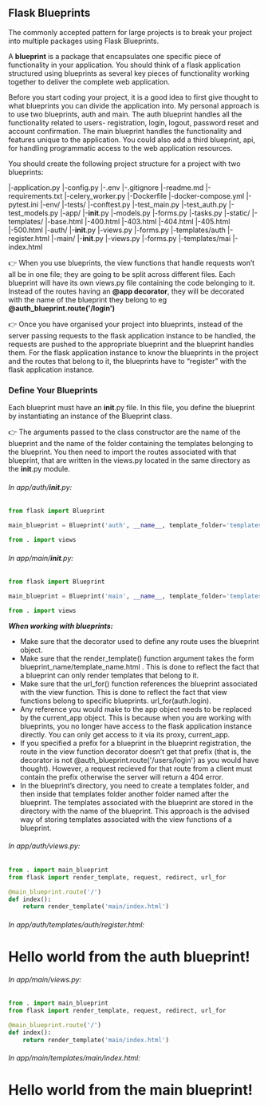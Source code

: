 ## Flask Blueprints
The commonly accepted pattern for large projects is to break your project into multiple packages using Flask Blueprints.

A **blueprint** is a package that encapsulates one specific piece of functionality in your application. 
You should think of a flask application structured using blueprints as several key pieces of functionality working together to deliver the complete web application.

Before you start coding your project, it is a good idea to first give thought to what blueprints you can divide the application into. My personal approach is to use two blueprints, auth and main. The auth blueprint handles all the functionality related to users- registration, login, logout, password reset and account confirmation. The main blueprint handles the functionality and features unique to the application. You could also add a third blueprint, api, for handling programmatic access to the web application resources.

You should create the following project structure for a project with two blueprints:

|-application.py
|-config.py
|-.env
|-.gitignore
|-readme.md
|-requirements.txt
|-celery_worker.py
|-Dockerfile
|-docker-compose.yml
|-pytest.ini
|-env/
|-tests/
    |-conftest.py
    |-test_main.py
    |-test_auth.py
    |-test_models.py
|-app/
    |-__init__.py
    |-models.py
    |-forms.py
    |-tasks.py
    |-static/
    |-templates/
        |-base.html
        |-400.html
        |-403.html
        |-404.html
        |-405.html
        |-500.html
    |-auth/
        |-__init__.py
        |-views.py
        |-forms.py
        |-templates/auth
            |-register.html
    |-main/
        |-__init__.py
        |-views.py
        |-forms.py
        |-templates/mai
            |-index.html

👉 When you use blueprints, the view functions that handle requests won’t all be in one file; they are going to be split across different files. 
Each blueprint will have its own views.py file containing the code belonging to it. 
Instead of the routes having an **@app decorator**, they will be decorated with the name of the blueprint they belong to eg **@auth_blueprint.route('/login')**

👉 Once you have organised your project into blueprints, instead of the server passing requests to the flask application instance to be handled, 
the requests are pushed to the appropriate blueprint and the blueprint handles them. 
For the flask application instance to know the blueprints in the project and the routes that belong to it, the blueprints have to “register” with the flask application instance.

### Define Your Blueprints
Each blueprint must have an __init__.py file. In this file, you define the blueprint by instantiating an instance of the Blueprint class. 

👉 The arguments passed to the class constructor are the name of the blueprint and the name of the folder containing the templates belonging to the blueprint. 
You then need to import the routes associated with that blueprint, that are written in the views.py located in the same directory as the __init__.py module.

###### In app/auth/__init__.py:

```python
from flask import Blueprint

main_blueprint = Blueprint('auth', __name__, template_folder='templates')

from . import views
```
###### In app/main/__init__.py:

```python
from flask import Blueprint

main_blueprint = Blueprint('main', __name__, template_folder='templates')

from . import views
```

***When working with blueprints:***

- Make sure that the decorator used to define any route uses the blueprint object.
- Make sure that the render_template() function argument takes the form blueprint_name/template_name.html . This is done to reflect the fact that a blueprint can only render templates that belong to it.
- Make sure that the url_for() function references the blueprint associated with the view function. This is done to reflect the fact that view functions belong to specific blueprints. url_for(auth.login).
- Any reference you would make to the app object needs to be replaced by the current_app object. This is because when you are working with blueprints, you no longer have access to the flask application instance directly. You can only get access to it via its proxy, current_app.
- If you specified a prefix for a blueprint in the blueprint registration, the route in the view function decorator doesn’t get that prefix (that is, the decorator is not @auth_blueprint.route('/users/login') as you would have thought). However, a request recieved for that route from a client must contain the prefix otherwise the server will return a 404 error.
- In the blueprint’s directory, you need to create a templates folder, and then inside that templates folder another folder named after the blueprint. The templates associated with the blueprint are stored in the directory with the name of the blueprint. This approach is the advised way of storing templates associated with the view functions of a blueprint.


###### In app/auth/views.py:

```python
from . import main_blueprint
from flask import render_template, request, redirect, url_for

@main_blueprint.route('/')
def index():
    return render_template('main/index.html')
```   

###### In app/auth/templates/auth/register.html:

<h1>Hello world from the auth blueprint!</h1>

###### In app/main/views.py:
```python
from . import main_blueprint
from flask import render_template, request, redirect, url_for

@main_blueprint.route('/')
def index():
    return render_template('main/index.html')
```

###### In app/main/templates/main/index.html:
<h1>Hello world from the main blueprint!</h1>






